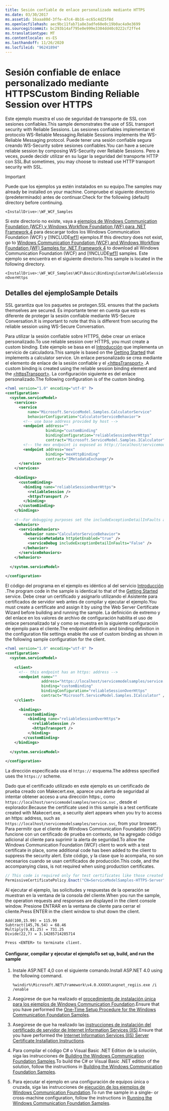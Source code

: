 ```yaml
---
title: Sesión confiable de enlace personalizado mediante HTTPS
ms.date: 03/30/2017
ms.assetid: 16aaa80d-3ffe-47c4-8b16-ec65c4d25f8d
ms.openlocfilehash: aec9bc11fab71a8e3adfe60e0c19b0ac4a9e3699
ms.sourcegitcommit: bc293b14af795e0e999e3304dd40c0222cf2ffe4
ms.translationtype: MT
ms.contentlocale: es-ES
ms.lasthandoff: 11/26/2020
ms.locfileid: "96241894"
---
```

# <a name="custom-binding-reliable-session-over-https"></a><span data-ttu-id="cc1fb-102">Sesión confiable de enlace personalizado mediante HTTPS</span><span class="sxs-lookup"><span data-stu-id="cc1fb-102">Custom Binding Reliable Session over HTTPS</span></span>

<span data-ttu-id="cc1fb-103">Este ejemplo muestra el uso de seguridad de transporte de SSL con sesiones confiables.</span><span class="sxs-lookup"><span data-stu-id="cc1fb-103">This sample demonstrates the use of SSL transport security with Reliable Sessions.</span></span> <span data-ttu-id="cc1fb-104">Las sesiones confiables implementan el protocolo WS-Reliable Messaging.</span><span class="sxs-lookup"><span data-stu-id="cc1fb-104">Reliable Sessions implements the WS-Reliable Messaging protocol.</span></span> <span data-ttu-id="cc1fb-105">Puede tener una sesión confiable segura creando WS-Security sobre sesiones confiables.</span><span class="sxs-lookup"><span data-stu-id="cc1fb-105">You can have a secure reliable session by composing WS-Security over Reliable Sessions.</span></span> <span data-ttu-id="cc1fb-106">Pero a veces, puede decidir utilizar en su lugar la seguridad del transporte HTTP con SSL.</span><span class="sxs-lookup"><span data-stu-id="cc1fb-106">But sometimes, you may choose to instead use HTTP transport security with SSL.</span></span>  
  
> [!IMPORTANT]
> <span data-ttu-id="cc1fb-107">Puede que los ejemplos ya estén instalados en su equipo.</span><span class="sxs-lookup"><span data-stu-id="cc1fb-107">The samples may already be installed on your machine.</span></span> <span data-ttu-id="cc1fb-108">Compruebe el siguiente directorio (predeterminado) antes de continuar.</span><span class="sxs-lookup"><span data-stu-id="cc1fb-108">Check for the following (default) directory before continuing.</span></span>  
>
> `<InstallDrive>:\WF_WCF_Samples`  
>
> <span data-ttu-id="cc1fb-109">Si este directorio no existe, vaya a [ejemplos de Windows Communication Foundation (WCF) y Windows Workflow Foundation (WF) para .NET Framework 4](https://www.microsoft.com/download/details.aspx?id=21459) para descargar todos los Windows Communication Foundation (WCF) y [!INCLUDE[wf1](../../../../includes/wf1-md.md)] ejemplos.</span><span class="sxs-lookup"><span data-stu-id="cc1fb-109">If this directory does not exist, go to [Windows Communication Foundation (WCF) and Windows Workflow Foundation (WF) Samples for .NET Framework 4](https://www.microsoft.com/download/details.aspx?id=21459) to download all Windows Communication Foundation (WCF) and [!INCLUDE[wf1](../../../../includes/wf1-md.md)] samples.</span></span> <span data-ttu-id="cc1fb-110">Este ejemplo se encuentra en el siguiente directorio.</span><span class="sxs-lookup"><span data-stu-id="cc1fb-110">This sample is located in the following directory.</span></span>  
>
> `<InstallDrive>:\WF_WCF_Samples\WCF\Basic\Binding\Custom\ReliableSessionOverHttps`  
  
## <a name="sample-details"></a><span data-ttu-id="cc1fb-111">Detalles del ejemplo</span><span class="sxs-lookup"><span data-stu-id="cc1fb-111">Sample Details</span></span>  

 <span data-ttu-id="cc1fb-112">SSL garantiza que los paquetes se protegen.</span><span class="sxs-lookup"><span data-stu-id="cc1fb-112">SSL ensures that the packets themselves are secured.</span></span> <span data-ttu-id="cc1fb-113">Es importante tener en cuenta que esto es diferente de proteger la sesión confiable mediante WS-Secure Conversation.</span><span class="sxs-lookup"><span data-stu-id="cc1fb-113">It is important to note that this is different from securing the reliable session using WS-Secure Conversation.</span></span>  
  
 <span data-ttu-id="cc1fb-114">Para utilizar la sesión confiable sobre HTTPS, debe crear un enlace personalizado.</span><span class="sxs-lookup"><span data-stu-id="cc1fb-114">To use reliable session over HTTPS, you must create a custom binding.</span></span> <span data-ttu-id="cc1fb-115">Este ejemplo se basa en el [Introducción](getting-started-sample.md) que implementa un servicio de calculadora.</span><span class="sxs-lookup"><span data-stu-id="cc1fb-115">This sample is based on the [Getting Started](getting-started-sample.md) that implements a calculator service.</span></span> <span data-ttu-id="cc1fb-116">Un enlace personalizado se crea mediante el elemento de enlace de la sesión confiable y el [\<httpsTransport>](../../configure-apps/file-schema/wcf/httpstransport.md) .</span><span class="sxs-lookup"><span data-stu-id="cc1fb-116">A custom binding is created using the reliable session binding element and the [\<httpsTransport>](../../configure-apps/file-schema/wcf/httpstransport.md).</span></span> <span data-ttu-id="cc1fb-117">La configuración siguiente es del enlace personalizado.</span><span class="sxs-lookup"><span data-stu-id="cc1fb-117">The following configuration is of the custom binding.</span></span>  
  
```xml  
<?xml version="1.0" encoding="utf-8" ?>  
<configuration>  
  <system.serviceModel>  
    <services>  
      <service
          name="Microsoft.ServiceModel.Samples.CalculatorService"  
          behaviorConfiguration="CalculatorServiceBehavior">  
        <!-- use base address provided by host -->  
        <endpoint address=""  
                  binding="customBinding"  
                  bindingConfiguration="reliableSessionOverHttps"
                  contract="Microsoft.ServiceModel.Samples.ICalculator" />  
        <!-- the mex endpoint is exposed as http://localhost/servicemodelsamples/service.svc/mex-->  
        <endpoint address="mex"  
                  binding="mexHttpBinding"  
                  contract="IMetadataExchange"/>  
      </service>  
    </services>  
  
    <bindings>  
      <customBinding>  
        <binding name="reliableSessionOverHttps">  
          <reliableSession />  
          <httpsTransport />  
        </binding>  
      </customBinding>  
    </bindings>  
  
    <!--For debugging purposes set the includeExceptionDetailInFaults attribute to true-->  
    <behaviors>  
      <serviceBehaviors>  
        <behavior name="CalculatorServiceBehavior">  
          <serviceMetadata httpGetEnabled="true" />  
          <serviceDebug includeExceptionDetailInFaults="False" />  
        </behavior>  
      </serviceBehaviors>  
    </behaviors>  
  
  </system.serviceModel>  
  
</configuration>  
```  
  
 <span data-ttu-id="cc1fb-118">El código del programa en el ejemplo es idéntico al del servicio [Introducción](getting-started-sample.md) .</span><span class="sxs-lookup"><span data-stu-id="cc1fb-118">The program code in the sample is identical to that of the [Getting Started](getting-started-sample.md) service.</span></span> <span data-ttu-id="cc1fb-119">Debe crear un certificado y asignarlo utilizando el Asistente para certificados de servidor web antes de compilar y ejecutar el ejemplo.</span><span class="sxs-lookup"><span data-stu-id="cc1fb-119">You must create a certificate and assign it by using the Web Server Certificate Wizard before building and running the sample.</span></span> <span data-ttu-id="cc1fb-120">La definición de extremo y del enlace en los valores de archivo de configuración habilita el uso de enlace personalizado tal y como se muestra en la siguiente configuración de ejemplo para el cliente.</span><span class="sxs-lookup"><span data-stu-id="cc1fb-120">The endpoint definition and binding definition in the configuration file settings enable the use of custom binding as shown in the following sample configuration for the client.</span></span>  
  
```xml  
<?xml version="1.0" encoding="utf-8" ?>  
<configuration>  
  <system.serviceModel>  
  
    <client>  
      <!-- this endpoint has an https: address -->  
      <endpoint name=""  
                address="https://localhost/servicemodelsamples/service.svc"
                binding="customBinding"
                bindingConfiguration="reliableSessionOverHttps"
                contract="Microsoft.ServiceModel.Samples.ICalculator" />  
    </client>  
  
      <bindings>  
        <customBinding>  
          <binding name="reliableSessionOverHttps">  
            <reliableSession />  
            <httpsTransport />  
          </binding>  
        </customBinding>
    </bindings>  
  
  </system.serviceModel>  
  
</configuration>  
```  
  
 <span data-ttu-id="cc1fb-121">La dirección especificada usa el `https://` esquema.</span><span class="sxs-lookup"><span data-stu-id="cc1fb-121">The address specified uses the `https://` scheme.</span></span>  
  
 <span data-ttu-id="cc1fb-122">Dado que el certificado utilizado en este ejemplo es un certificado de prueba creado con Makecert.exe, aparece una alerta de seguridad al intentar obtener acceso a una dirección https:, como `https://localhost/servicemodelsamples/service.svc` , desde el explorador.</span><span class="sxs-lookup"><span data-stu-id="cc1fb-122">Because the certificate used in this sample is a test certificate created with Makecert.exe, a security alert appears when you try to access an https: address, such as `https://localhost/servicemodelsamples/service.svc`, from your browser.</span></span> <span data-ttu-id="cc1fb-123">Para permitir que el cliente de Windows Communication Foundation (WCF) funcione con un certificado de prueba en contexto, se ha agregado código adicional al cliente para suprimir la alerta de seguridad.</span><span class="sxs-lookup"><span data-stu-id="cc1fb-123">To allow the Windows Communication Foundation (WCF) client to work with a test certificate in place, some additional code has been added to the client to suppress the security alert.</span></span> <span data-ttu-id="cc1fb-124">Este código, y la clase que lo acompaña, no son necesarios cuando se usan certificados de producción.</span><span class="sxs-lookup"><span data-stu-id="cc1fb-124">This code, and the accompanying class, is not required when using production certificates.</span></span>  

```csharp
// This code is required only for test certificates like those created by Makecert.exe.  
PermissiveCertificatePolicy.Enact("CN=ServiceModelSamples-HTTPS-Server");  
```

 <span data-ttu-id="cc1fb-125">Al ejecutar el ejemplo, las solicitudes y respuestas de la operación se muestran en la ventana de la consola del cliente.</span><span class="sxs-lookup"><span data-stu-id="cc1fb-125">When you run the sample, the operation requests and responses are displayed in the client console window.</span></span> <span data-ttu-id="cc1fb-126">Presione ENTRAR en la ventana de cliente para cerrar el cliente.</span><span class="sxs-lookup"><span data-stu-id="cc1fb-126">Press ENTER in the client window to shut down the client.</span></span>  
  
```console  
Add(100,15.99) = 115.99  
Subtract(145,76.54) = 68.46  
Multiply(9,81.25) = 731.25  
Divide(22,7) = 3.14285714285714  
  
Press <ENTER> to terminate client.  
```  
  
#### <a name="to-set-up-build-and-run-the-sample"></a><span data-ttu-id="cc1fb-127">Configurar, compilar y ejecutar el ejemplo</span><span class="sxs-lookup"><span data-stu-id="cc1fb-127">To set up, build, and run the sample</span></span>  
  
1. <span data-ttu-id="cc1fb-128">Instale ASP.NET 4,0 con el siguiente comando.</span><span class="sxs-lookup"><span data-stu-id="cc1fb-128">Install  ASP.NET 4.0 using the following command.</span></span>  
  
    ```console  
    %windir%\Microsoft.NET\Framework\v4.0.XXXXX\aspnet_regiis.exe /i /enable  
    ```  
  
2. <span data-ttu-id="cc1fb-129">Asegúrese de que ha realizado el [procedimiento de instalación única para los ejemplos de Windows Communication Foundation](one-time-setup-procedure-for-the-wcf-samples.md).</span><span class="sxs-lookup"><span data-stu-id="cc1fb-129">Ensure that you have performed the [One-Time Setup Procedure for the Windows Communication Foundation Samples](one-time-setup-procedure-for-the-wcf-samples.md).</span></span>  
  
3. <span data-ttu-id="cc1fb-130">Asegúrese de que ha realizado las [instrucciones de instalación del certificado de servidor de Internet Information Services (IIS)](iis-server-certificate-installation-instructions.md).</span><span class="sxs-lookup"><span data-stu-id="cc1fb-130">Ensure that you have performed the [Internet Information Services (IIS) Server Certificate Installation Instructions](iis-server-certificate-installation-instructions.md).</span></span>  
  
4. <span data-ttu-id="cc1fb-131">Para compilar el código C# o Visual Basic .NET Edition de la solución, siga las instrucciones de [Building the Windows Communication Foundation Samples](building-the-samples.md).</span><span class="sxs-lookup"><span data-stu-id="cc1fb-131">To build the C# or Visual Basic .NET edition of the solution, follow the instructions in [Building the Windows Communication Foundation Samples](building-the-samples.md).</span></span>  
  
5. <span data-ttu-id="cc1fb-132">Para ejecutar el ejemplo en una configuración de equipos única o cruzada, siga las instrucciones de [ejecución de los ejemplos de Windows Communication Foundation](running-the-samples.md).</span><span class="sxs-lookup"><span data-stu-id="cc1fb-132">To run the sample in a single- or cross-machine configuration, follow the instructions in [Running the Windows Communication Foundation Samples](running-the-samples.md).</span></span>  
